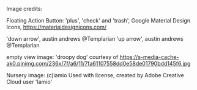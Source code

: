 Image credits:

Floating Action Button:
'plus', 'check' and 'trash', Google Material Design Icons, https://materialdesignicons.com/

'down arrow', austin andrews @Templarian
'up arrow', austin andrews @Templarian

empty view image: 'droopy dog' courtesy of https://s-media-cache-ak0.pinimg.com/236x/7f/a6/11/7fa61107558dd0e58de01790bdd145f6.jpg

Nursery image: (c)lamio 
Used with license, created by Adobe Creative Cloud user 'lamio'

